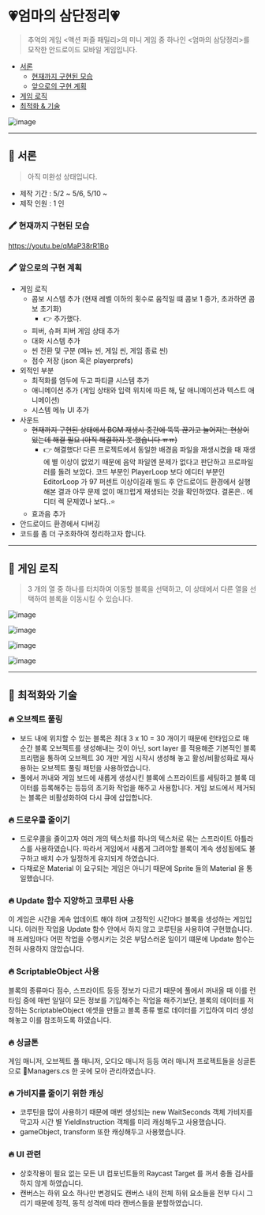 # 💗엄마의 삼단정리💗
> 추억의 게임 &lt;액션 퍼즐 패밀리>의 미니 게임 중 하나인 &lt;엄마의 삼당정리>를 모작한 안드로이드 모바일 게임입니다. 

- [서론](#-서론)
  - [현재까지 구현된 모습](#-현재까지-구현된-모습)
  - [앞으로의 구현 계획](#-앞으로의-구현-계획)
- [게임 로직](#-게임-로직)
- [최적화 & 기술](#-최적화와-기술)


![image](https://user-images.githubusercontent.com/42318591/117399805-4fffe100-af3c-11eb-8b68-f712c2314d69.png)

---

## 📌 서론

> 아직 미완성 상태입니다. 

- 제작 기간 : 5/2 ~ 5/6, 5/10 ~
- 제작 인원 : 1 인 

### 🖍 현재까지 구현된 모습

<https://youtu.be/qMaP38rR1Bo>

### 🖍 앞으로의 구현 계획

- 게임 로직
  - 콤보 시스템 추가 (현재 레벨 이하의 횟수로 움직일 떄 콤보 1 증가, 초과하면 콤보 초기화)
    - 👉 추가했다.
  - 피버, 슈퍼 피버 게임 상태 추가 
  - 대화 시스템 추가
  - 씬 전환 및 구분 (메뉴 씬, 게임 씬, 게임 종료 씬) 
  - 점수 저장 (json 혹은 playerprefs)
- 외적인 부분
  - 최적화를 염두에 두고 파티클 시스템 추가
  - 애니메이션 추가 (게임 상태와 입력 위치에 따른 해, 달 애니메이션과 텍스트 애니메이션)
  - 시스템 메뉴 UI 추가
- 사운드 
  - ~~현재까지 구현된 상태에서 BGM 재생시 중간에 뚝뚝 끊기고 늘어지는 현상이 있는데 해결 필요 (아직 해결하지 못 했습니다 ㅠㅠ)~~ 
    - 👉 해결했다! 다른 프로젝트에서 동일한 배경음 파일을 재생시켰을 때 재생에 별 이상이 없었기 때문에 음악 파일엔 문제가 없다고 판단하고 프로파일러를 돌려 보았다. 코드 부분인 PlayerLoop 보다 에디터 부분인 EditorLoop 가 97 퍼센트 이상이길래 빌드 후 안드로이드 환경에서 실행해본 결과 아무 문제 없이 매끄럽게 재생되는 것을 확인하였다. 결론은.. 에디터 렉 문제였나 보다..⭐
  - 효과음 추가
- 안드로이드 환경에서 디버깅 
- 코드를 좀 더 구조화하여 정리하고자 합니다. 

---

## 📌 게임 로직 

> 3 개의 열 중 하나를 터치하여 이동할 블록을 선택하고, 이 상태에서 다른 열을 선택하여 블록을 이동시킬 수 있습니다.

![image](https://user-images.githubusercontent.com/42318591/117399678-0b744580-af3c-11eb-9271-6a67674dd886.png)

![image](https://user-images.githubusercontent.com/42318591/117399365-62c5e600-af3b-11eb-90c2-addd35e3c19e.png)

![image](https://user-images.githubusercontent.com/42318591/117399388-6a858a80-af3b-11eb-9aae-5d83225bab83.png)

![image](https://user-images.githubusercontent.com/42318591/117399833-5db56680-af3c-11eb-822c-d6b13866ba25.png)

---

## 📌 최적화와 기술

### 🔥 오브젝트 풀링

- 보드 내에 위치할 수 있는 블록은 최대 3 x 10 = 30 개이기 때문에 런타임으로 매 순간 블록 오브젝트를 생성해내는 것이 아닌, sort layer 를 적용해준 기본적인 블록 프리팹을 통하여 오브젝트 30 개만 게임 시작시 생성해 놓고 활성/비활성화로 재사용하는 오브젝트 풀링 패턴을 사용하였습니다.  
- 풀에서 꺼내와 게임 보드에 새롭게 생성시킨 블록에 스프라이트를 세팅하고 블록 데이터를 등록해주는 등등의 초기화 작업을 해주고 사용합니다. 게임 보드에서 제거되는 블록은 비활성화하여 다시 큐에 삽입합니다.

### 🔥 드로우콜 줄이기

- 드로우콜을 줄이고자 여러 개의 텍스처를 하나의 텍스처로 묶는 스프라이트 아틀라스를 사용하였습니다. 따라서 게임에서 새롭게 그려야할 블록이 계속 생성됨에도 불구하고 배치 수가 일정하게 유지되게 하였습니다.
- 다채로운 Material 이 요구되는 게임은 아니기 때문에 Sprite 들의 Material 을 통일했습니다.

### 🔥 Update 함수 지양하고 코루틴 사용

이 게임은 시간을 계속 업데이트 해야 하며 고정적인 시간마다 블록을 생성하는 게임입니다. 이러한 작업을 Update 함수 안에서 하지 않고 코루틴을 사용하여 구현했습니다. 매 프레임마다 어떤 작업을 수행시키는 것은 부담스러운 일이기 떄문에 Update 함수는 전혀 사용하지 않았습니다.

### 🔥 ScriptableObject 사용

블록의 종류마다 점수, 스프라이트 등등 정보가 다르기 때문에 풀에서 꺼내올 때 이를 런타임 중에 매번 일일이 모든 정보를 기입해주는 작업을 해주기보단, 블록의 데이터를 저장하는 ScriptableObject 에셋을 만들고 블록 종류 별로 데이터를 기입하여 미리 생성해놓고 이를 참조하도록 하였습니다.

### 🔥 싱글톤

게임 매니저, 오브젝트 풀 매니저, 오디오 매니저 등등 여러 매니저 프로젝트들을 싱글톤으로 📜Managers.cs 한 곳에 모아 관리하였습니다. 

### 🔥 가비지를 줄이기 위한 캐싱

- 코루틴을 많이 사용하기 때문에 매번 생성되는 new WaitSeconds 객체 가비지를 막고자 시간 별 YieldInstruction 객체를 미리 캐싱해두고 사용했습니다.
- gameObject, transform 또한 캐싱해두고 사용했습니다. 

### 🔥 UI 관련

- 상호작용이 필요 없는 모든 UI 컴포넌트들의 Raycast Target 를 꺼서 충돌 검사를 하지 않게 하였습니다.
- 캔버스는 하위 요소 하나만 변경되도 캔버스 내의 전체 하위 요소들을 전부 다시 그리기 때문에 정적, 동적 성격에 따라 캔버스들을 분할하였습니다.


